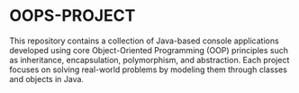# OOPS-PROJECT
This repository contains a collection of Java-based console applications developed using core Object-Oriented Programming (OOP) principles such as inheritance, encapsulation, polymorphism, and abstraction. Each project focuses on solving real-world problems by modeling them through classes and objects in Java.
